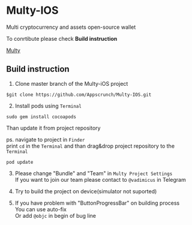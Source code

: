 # Multy-IOS

Multi cryptocurrency and assets open-source wallet

To conrtibute please check **Build instruction**

[Multy](http://multy.io)

## Build instruction

1. Clone master branch of the Multy-iOS project
```
$git clone https://github.com/Appscrunch/Multy-IOS.git
```

2. Install pods using ``` Terminal ```  <br />
```
sudo gem install cocoapods
```
   Than update it from project repository <br />
   
   
   ps. navigate to project in ```Finder```<br />
   print ```cd``` in the ```Terminal``` and than drag&drop project repository to the ``` Terminal ```
   
```
pod update
```

3. Please change  "Bundle" and "Team" in ```Multy Project Settings```<br />
   If you want to join our team please contact to ``` @vadimicus ```  in Telegram

4. Try to build the project on device(simulator not suported)

5. If you have problem with "ButtonProgressBar" on building process<br />
    You can use auto-fix<br />
    Or add ``` @objc ``` in begin of bug line



